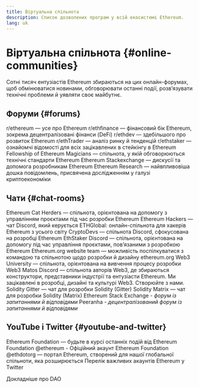 ```yaml
---
title: Віртуальна спільнота
description: Список дозволених програм у всій екосистемі Ethereum.
lang: uk
---
```


# Віртуальна спільнота {#online-communities}

Сотні тисяч ентузіастів Ethereum збираються на цих онлайн-форумах, щоб обмінюватися новинами, обговорювати останні події, розв’язувати технічні проблеми й уявляти своє майбутнє.

## Форуми {#forums}

<SocialListItem socialIcon="reddit"><Link href="https://www.reddit.com/r/ethereum">r/ethereum</Link> — усе про Ethereum</SocialListItem>
<SocialListItem socialIcon="reddit"><Link href="https://www.reddit.com/r/ethfinance/">r/ethfinance</Link> — фінансовий бік Ethereum, зокрема децентралізовані фінанси (DeFi)</SocialListItem>
<SocialListItem socialIcon="reddit"><Link href="https://www.reddit.com/r/ethdev/">r/ethdev</Link> — здебільшого про розвиток Ethereum</SocialListItem>
<SocialListItem socialIcon="reddit"><Link href="https://www.reddit.com/r/ethtrader/">r/ethTrader</Link> — аналіз ринку й тенденцій</SocialListItem>
<SocialListItem socialIcon="reddit"><Link href="https://www.reddit.com/r/ethstaker/">r/ethstaker</Link> — ознайомчі відомості для всіх зацікавлених в стейкінгу в Ethereum</SocialListItem>
<SocialListItem socialIcon="webpage"><Link href="https://ethereum-magicians.org">Fellowship of Ethereum Magicians</Link> — спільнота, у якій обговорюються технічні стандарти Ethereum</SocialListItem>
<SocialListItem socialIcon="stackExchange"><Link href="https://ethereum.stackexchange.com">Ethereum Stackexchange</Link> — дискусії та допомога розробникам Ethereum</SocialListItem>
<SocialListItem socialIcon="webpage"><Link href="https://ethresear.ch">Ethereum Research</Link> — найвпливовіша дошка повідомлень, присвячена дослідженням у галузі криптоекономіки</SocialListItem>

## Чати {#chat-rooms}

<SocialListItem socialIcon="discord"><Link href="https://discord.com/invite/Nz6rtfJ8Cu">Ethereum Cat Herders</Link> — спільнота, орієнтована на допомогу з управлінням проєктами під час розробки Ethereum</SocialListItem>
<SocialListItem socialIcon="discord"><Link href="https://ethglobal.com/discord">Ethereum Hackers</Link> — чат Discord, який керується ETHGlobal: онлайн-спільнота для хакерів Ethereum з усього світу</SocialListItem>
<SocialListItem socialIcon="discord"><Link href="https://discord.gg/5W5tVb3">CryptoDevs</Link> — спільнота Discord, сфокусована на розробці Ethereum</SocialListItem>
<SocialListItem socialIcon="discord"><Link href="https://discord.gg/ethstaker">EthStaker Discord</Link> — спільнота, орієнтована на допомогу під час управління проєктами, пов’язаними з розробкою Ethereum</SocialListItem>
<SocialListItem socialIcon="discord"><Link href="https://discord.gg/ethereum-org">Ethereum.org website team</Link> — можливість поспілкуватися з командою та спільнотою щодо розробки й дизайну ethereum.org</SocialListItem>
<SocialListItem socialIcon="discord"><Link href="https://discord.gg/ZH5aXDgWEU">Web3 University</Link> — спільнота, орієнтована на вивчення процесу розробки Web3 </SocialListItem>
<SocialListItem socialIcon="discord"><Link href="https://discord.matos.club/">Matos Discord</Link> — спільнота авторів Web3, де збираються конструктори, представники індустрії та ентузіасти Ethereum. Ми зацікавлені в розробці, дизайні та культурі Web3. Створюйте з нами.</SocialListItem>
<SocialListItem socialIcon="webpage"><Link href="https://gitter.im/ethereum/solidity">Solidity Gitter</Link> — чат для розробки Solidity (Gitter)</SocialListItem>
<SocialListItem socialIcon="webpage"><Link href="https://matrix.to/#/#ethereum_solidity:gitter.im">Solidity Matrix</Link> — чат для розробки Solidity (Matrix)</SocialListItem>
<SocialListItem socialIcon="webpage"><Link href="https://ethereum.stackexchange.com/">Ethereum Stack Exchange</Link> _- форум із запитаннями й відповідями_</SocialListItem>
<SocialListItem socialIcon="webpage"><Link href="https://peeranha.io/">Peeranha</Link> _- децентралізований форум із запитаннями й відповідями_</SocialListItem>

## YouTube і Twitter {#youtube-and-twitter}

<SocialListItem socialIcon="youtube"><Link href="https://www.youtube.com/c/EthereumFoundation">Ethereum Foundation</Link> — будьте в курсі останніх подій від Ethereum Foundation</SocialListItem>
<SocialListItem socialIcon="twitter"><Link href="https://twitter.com/ethereum">@ethereum</Link> - Офіційний акаунт Ethereum Foundation</SocialListItem>
<SocialListItem socialIcon="twitter"><Link href="https://twitter.com/ethdotorg">@ethdotorg</Link> — портал Ethereum, створений для нашої глобальної спільноти, яка розширюється</SocialListItem>
<SocialListItem socialIcon="webpage"><Link href="https://hive.one/c/ethereum?page=1">Перелік важливих акаунтів Ethereum у Twitter</Link></SocialListItem>

<Divider />

<Callout emoji=":classical_building:" titleKey="page-community-daos-callout-title" descriptionKey="page-community-daos-callout-description">
  <div>
    <ButtonLink href="/community/get-involved/#decentralized-autonomous-organizations-daos">
      Докладніше про DAO
    </ButtonLink>
  </div>
</Callout>
